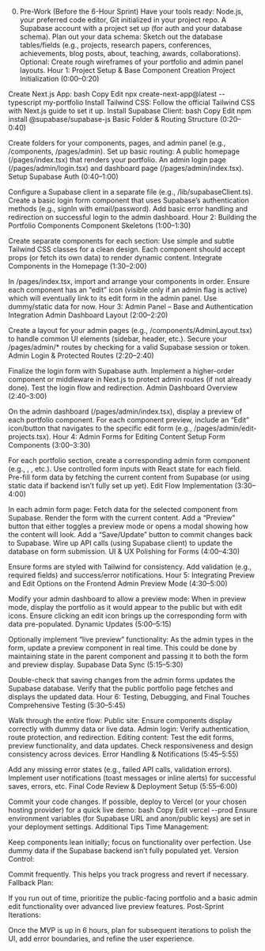 0. Pre-Work (Before the 6-Hour Sprint)
Have your tools ready:
Node.js, your preferred code editor, Git initialized in your project repo.
A Supabase account with a project set up (for auth and your database schema).
Plan out your data schema:
Sketch out the database tables/fields (e.g., projects, research papers, conferences, achievements, blog posts, about, teaching, awards, collaborations).
Optional: Create rough wireframes of your portfolio and admin panel layouts.
Hour 1: Project Setup & Base Component Creation
Project Initialization (0:00–0:20)



Create Next.js App:
bash
Copy
Edit
npx create-next-app@latest --typescript my-portfolio
Install Tailwind CSS:
Follow the official Tailwind CSS with Next.js guide to set it up.
Install Supabase Client:
bash
Copy
Edit
npm install @supabase/supabase-js
Basic Folder & Routing Structure (0:20–0:40)

Create folders for your components, pages, and admin panel (e.g., /components, /pages/admin).
Set up basic routing:
A public homepage (/pages/index.tsx) that renders your portfolio.
An admin login page (/pages/admin/login.tsx) and dashboard page (/pages/admin/index.tsx).
Setup Supabase Auth (0:40–1:00)

Configure a Supabase client in a separate file (e.g., /lib/supabaseClient.ts).
Create a basic login form component that uses Supabase’s authentication methods (e.g., signIn with email/password).
Add basic error handling and redirection on successful login to the admin dashboard.
Hour 2: Building the Portfolio Components
Component Skeletons (1:00–1:30)

Create separate components for each section:
<AboutProfessor />
<Projects />
<ResearchPapers />
<Conferences />
<Achievements />
<BlogPosts />
<TeachingExperience />
<Awards />
<Collaborations />
Use simple and subtle Tailwind CSS classes for a clean design.
Each component should accept props (or fetch its own data) to render dynamic content.
Integrate Components in the Homepage (1:30–2:00)

In /pages/index.tsx, import and arrange your components in order.
Ensure each component has an “edit” icon (visible only if an admin flag is active) which will eventually link to its edit form in the admin panel.
Use dummy/static data for now.
Hour 3: Admin Panel – Base and Authentication Integration
Admin Dashboard Layout (2:00–2:20)

Create a layout for your admin pages (e.g., /components/AdminLayout.tsx) to handle common UI elements (sidebar, header, etc.).
Secure your /pages/admin/* routes by checking for a valid Supabase session or token.
Admin Login & Protected Routes (2:20–2:40)

Finalize the login form with Supabase auth.
Implement a higher-order component or middleware in Next.js to protect admin routes (if not already done).
Test the login flow and redirection.
Admin Dashboard Overview (2:40–3:00)

On the admin dashboard (/pages/admin/index.tsx), display a preview of each portfolio component.
For each component preview, include an “Edit” icon/button that navigates to the specific edit form (e.g., /pages/admin/edit-projects.tsx).
Hour 4: Admin Forms for Editing Content
Setup Form Components (3:00–3:30)

For each portfolio section, create a corresponding admin form component (e.g., <ProjectsForm />, <AboutForm />, etc.).
Use controlled form inputs with React state for each field.
Pre-fill form data by fetching the current content from Supabase (or using static data if backend isn’t fully set up yet).
Edit Flow Implementation (3:30–4:00)

In each admin form page:
Fetch data for the selected component from Supabase.
Render the form with the current content.
Add a “Preview” button that either toggles a preview mode or opens a modal showing how the content will look.
Add a “Save/Update” button to commit changes back to Supabase.
Wire up API calls (using Supabase client) to update the database on form submission.
UI & UX Polishing for Forms (4:00–4:30)

Ensure forms are styled with Tailwind for consistency.
Add validation (e.g., required fields) and success/error notifications.
Hour 5: Integrating Preview and Edit Options on the Frontend
Admin Preview Mode (4:30–5:00)

Modify your admin dashboard to allow a preview mode:
When in preview mode, display the portfolio as it would appear to the public but with edit icons.
Ensure clicking an edit icon brings up the corresponding form with data pre-populated.
Dynamic Updates (5:00–5:15)

Optionally implement “live preview” functionality:
As the admin types in the form, update a preview component in real time.
This could be done by maintaining state in the parent component and passing it to both the form and preview display.
Supabase Data Sync (5:15–5:30)

Double-check that saving changes from the admin forms updates the Supabase database.
Verify that the public portfolio page fetches and displays the updated data.
Hour 6: Testing, Debugging, and Final Touches
Comprehensive Testing (5:30–5:45)

Walk through the entire flow:
Public site: Ensure components display correctly with dummy data or live data.
Admin login: Verify authentication, route protection, and redirection.
Editing content: Test the edit forms, preview functionality, and data updates.
Check responsiveness and design consistency across devices.
Error Handling & Notifications (5:45–5:55)

Add any missing error states (e.g., failed API calls, validation errors).
Implement user notifications (toast messages or inline alerts) for successful saves, errors, etc.
Final Code Review & Deployment Setup (5:55–6:00)

Commit your code changes.
If possible, deploy to Vercel (or your chosen hosting provider) for a quick live demo:
bash
Copy
Edit
vercel --prod
Ensure environment variables (for Supabase URL and anon/public keys) are set in your deployment settings.
Additional Tips
Time Management:

Keep components lean initially; focus on functionality over perfection.
Use dummy data if the Supabase backend isn’t fully populated yet.
Version Control:

Commit frequently. This helps you track progress and revert if necessary.
Fallback Plan:

If you run out of time, prioritize the public-facing portfolio and a basic admin edit functionality over advanced live preview features.
Post-Sprint Iterations:

Once the MVP is up in 6 hours, plan for subsequent iterations to polish the UI, add error boundaries, and refine the user experience.